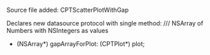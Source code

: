 Source file added: 
CPTScatterPlotWithGap

Declares new datasource protocol with single method:
/// NSArray of Numbers with NSIntegers as values
- (NSArray*) gapArrayForPlot: (CPTPlot*) plot;